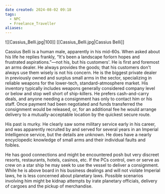 ```yaml
---
date created: 2024-08-02 09:18
tags:
  - NPC
  - Freelance_Traveller
aliases:
---
```


![[Cassius_Belli.jpg|100]]
[[Cassius_Belli.jpg|Cassius Belli]]

Cassius Belli is a human male, apparently in his mid-60s. When asked about his life he replies frankly, “It's been a landscape forlorn hopes and frustrated aspirations.”—not his, but his customers'. He is first and foremost an arms dealer. He always provides the goods; that his customers don't always use them wisely is not his concern. He is the biggest private dealer in previously owned and surplus small arms in the sector, specializing in reliable weapons for the lower-tech, standard-atmosphere market. His inventory typically includes weapons generally considered company level or below and stop well short of ship-killers. He prefers cash-and-carry deals, and anyone needing a consignment has only to contact him or his staff. Once payment had been negotiated and funds transferred the consignment would be released, or, for an additional fee he would arrange delivery to a mutually-acceptable location by the quickest secure route.

His past is murky. He clearly saw some military service early in his career, and was apparently recruited by and served for several years in an Imperial Intelligence service, but the details are unknown. He does have a nearly encyclopedic knowledge of small arms and their individual faults and foibles.

He has good connections and might be encountered posh but very discreet resorts, restaurants, hotels, casinos, etc. If the PCs control, own or serve as crew on a star ship he may seek to use the vessel to deliver a consignment. While he is above board in his business dealings and will not violate Imperial laws, he is less concerned about planetary laws. Possible scenarios involving him might be kidnap attempts by irate planetary officials, delivery of cargoes and the pickup of merchandise.